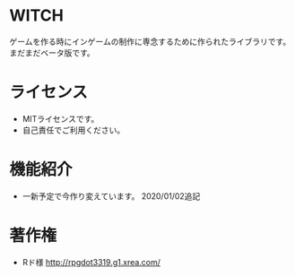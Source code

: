 # WITCH

ゲームを作る時にインゲームの制作に専念するために作られたライブラリです。
まだまだベータ版です。

# ライセンス

* MITライセンスです。
* 自己責任でご利用ください。

# 機能紹介

- 一新予定で今作り変えています。 2020/01/02追記

# 著作権
* Rド様 http://rpgdot3319.g1.xrea.com/
